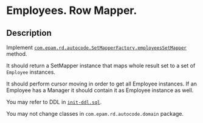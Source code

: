 # Employees. Row Mapper.

## Description 
Implement [`com.epam.rd.autocode.SetMapperFactory.employeesSetMapper`](src/main/java/com/epam/rd/autocode/SetMapperFactory.java) method.

It should return a SetMapper instance that maps whole result set to a set of `Employee` instances.

It should perform cursor moving in order to get all Employee instances.
If an Employee has a Manager it should contain it as Employee instance as well.

You may refer to DDL in [`init-ddl.sql`](src/test/resources/init-ddl.sql).

You may not change classes in `com.epam.rd.autocode.domain` package.

 